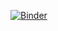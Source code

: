 [![Binder](https://mybinder.org/badge.svg)](https://mybinder.org/v2/gh/fdelogu/jupR-test.git/master?urlpath=rstudio)
